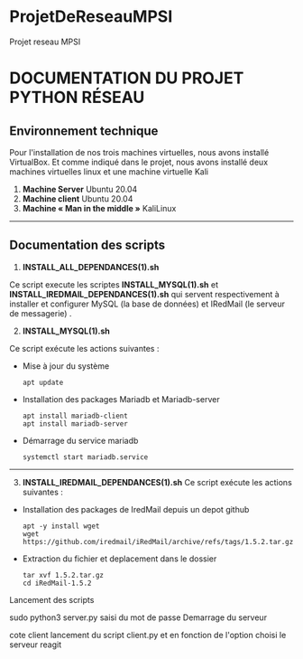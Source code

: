 # ProjetDeReseauMPSI
Projet reseau MPSI

# DOCUMENTATION DU PROJET PYTHON RÉSEAU

## Environnement technique

Pour l'installation de nos trois machines virtuelles, nous avons installé 
VirtualBox. 
Et comme indiqué dans le projet, nous avons installé deux machines virtuelles linux et une machine virtuelle Kali

1. **Machine Server**
     Ubuntu 20.04
2. **Machine client**
    Ubuntu 20.04
3. **Machine « Man in the middle »**
    KaliLinux
***
## Documentation des scripts

1. **INSTALL_ALL_DEPENDANCES(1).sh**

Ce script execute les scriptes **INSTALL_MYSQL(1).sh** et  **INSTALL_IREDMAIL_DEPENDANCES(1).sh** qui servent respectivement à installer et configurer MySQL (la base de données) et IRedMail (le serveur de messagerie)  .

2. **INSTALL_MYSQL(1).sh**

Ce script exécute les actions suivantes :
- Mise à jour du système    
    ```
    apt update
    ```
- Installation des packages Mariadb et Mariadb-server
    ``` 
    apt install mariadb-client
    apt install mariadb-server 
    ```
- Démarrage du service mariadb
    ```
    systemctl start mariadb.service
    ```
---
3. **INSTALL_IREDMAIL_DEPENDANCES(1).sh**
Ce script exécute les actions suivantes :
- Installation des packages de IredMail depuis un depot github
    ```
    apt -y install wget
    wget https://github.com/iredmail/iRedMail/archive/refs/tags/1.5.2.tar.gz
    ```
- Extraction du fichier et deplacement dans le dossier
    ```
    tar xvf 1.5.2.tar.gz
    cd iRedMail-1.5.2
    ```

Lancement des scripts

sudo python3 server.py
saisi du mot de passe
Demarrage du serveur

cote client lancement du script client.py et en fonction de l'option choisi le serveur reagit




    

